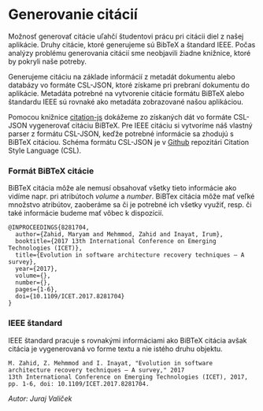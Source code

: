 # Generovanie citácií

Možnosť generovať citácie uľahčí študentovi prácu pri citácii diel z našej aplikácie.
Druhy citácie, ktoré generujeme sú BibTeX a štandard IEEE. Počas analýzy problému
generovania citácií sme neobjavili žiadne knižnice, ktoré by pokryli naše potreby.

Generujeme citáciu na základe informácií z metadát dokumentu alebo databázy vo formáte CSL-JSON, 
ktoré získame pri prebraní dokumentu do aplikácie.
Metadáta potrebné na vytvorenie citácie formátu BiBTeX alebo štandardu IEEE sú
rovnaké ako metadáta zobrazované našou aplikáciou.

Pomocou knižnice [citation-js](https://citation.js.org/) dokážeme zo získaných dát vo 
formáte CSL-JSON vygenerovať citáciu BiBTeX. Pre IEEE citáciu si vytvoríme náš vlastný parser 
z formátu CSL-JSON, keďže potrebné informácie sa zhodujú s BiBTeX citáciou.
Schéma formátu CSL-JSON je v [Github](https://github.com/citation-style-language/schema/blob/master/schemas/input/csl-data.json) 
repozitári Citation Style Language (CSL).

### Formát BiBTeX citácie

BiBTeX citácia môže ale nemusí obsahovať všetky tieto informácie ako vidíme napr. pri atribútoch _volume_ a _number_.
BiBTex citácia môže mať veľké množstvo atribútov, zaoberáme sa či je potrebné ich všetky využiť, resp. či také informácie 
budeme mať vôbec k dispozícií.

```
@INPROCEEDINGS{8281704,
  author={Zahid, Maryam and Mehmmod, Zahid and Inayat, Irum},
  booktitle={2017 13th International Conference on Emerging Technologies (ICET)},
  title={Evolution in software architecture recovery techniques — A survey},
  year={2017},
  volume={},
  number={},
  pages={1-6},
  doi={10.1109/ICET.2017.8281704}
}
```

### IEEE štandard

IEEE štandard pracuje s rovnakými informáciami ako BiBTeX citácia avšak citácia je vygenerovaná vo forme textu a nie istého druhu objektu.

```
M. Zahid, Z. Mehmmod and I. Inayat, "Evolution in software architecture recovery techniques — A survey," 2017 
13th International Conference on Emerging Technologies (ICET), 2017, pp. 1-6, doi: 10.1109/ICET.2017.8281704.
```

*Autor: Juraj Valiček*

